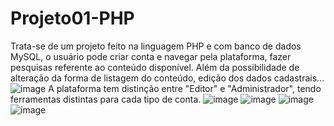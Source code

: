 # Projeto01-PHP
Trata-se de um projeto feito na linguagem PHP e com banco de dados MySQL, o usuário pode criar conta e navegar pela plataforma, 
fazer pesquisas referente ao conteúdo disponível. Além da possibilidade de alteração da forma de listagem do conteúdo, edição dos dados cadastrais...
![image](https://user-images.githubusercontent.com/57911574/182569906-7c83bfab-7755-4ecb-90e7-c7ab1a545574.png)
A plataforma tem distinção entre "Editor" e "Administrador", tendo ferramentas distintas para cada tipo de conta.
![image](https://user-images.githubusercontent.com/57911574/182570041-3187ba34-fe8c-4691-a9c2-0298469f0c05.png)
![image](https://user-images.githubusercontent.com/57911574/182570365-f08b5470-a40a-44ac-b588-26fcd0fdd2f7.png)
![image](https://user-images.githubusercontent.com/57911574/182570439-36ea5589-7963-4b24-9cd5-f3bc9f1d79bb.png)
![image](https://user-images.githubusercontent.com/57911574/182570549-558431a5-be25-43ab-8082-b5d645a3cf49.png)
